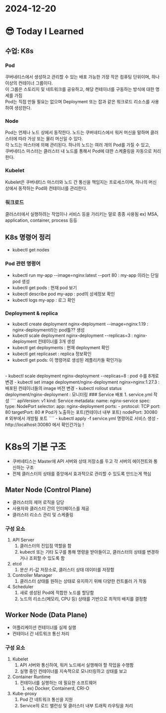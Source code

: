 # 2024-12-20

# :sunglasses: Today I Learned

## 수업: K8s
### Pod
쿠버네티스에서 생성하고 관리할 수 있는 배포 가능한 가장 작은 컴퓨팅 단위이며, 하나 이상의 컨테이너 그룹이다.<br>
이 그룹은 스토리지 및 네트워크를 공유하고, 해당 컨테이너를 구동하는 방식에 대한 명세를 가짐<br>
Pod는 직접 만들 필요는 없으며 Deployment 또는 잡과 같은 워크로드 리소스를 사용하여 생성한다.
### Node
Pod는 언제나 노드 상에서 동작한다. 노드는 쿠버네티스에서 워커 머신을 말하며 클러스터에 따라 가상 또는 물리 머신일 수 있다.<br> 
각 노드는 마스터에 의해 관리된다. 하나의 노드는 여러 개의 Pod를 가질 수 있고,<br> 
쿠버네티스 마스터는 클러스터 내 노드를 통해서 Pod에 대한 스케줄링을 자동으로 처리한다.
### Kubelet
Kubelet은 쿠버네티스 마스터와 노드 간 통신을 책임지는 프로세스이며, 하나의 머신 상에서 동작하는 Pod와 컨테이너를 관리한다.
### 워크로드
클러스터에서 실행하려는 작업이나 서비스 등을 가리키는 말로 종종 사용됨 ex) MSA, application, container, process 등등

## K8s 명령어 정리
- kubectl get nodes

### Pod 관련 명령어
- kubectl run my-app --image=nginx:latest --port 80 : my-app 이라는 단일 pod 생성 
- kubectl get pods : 현재 pod 보기
- kubectl describe pod my-app : pod의 상세정보 확인
- kubectl logs my-app : 로그 확인
### Deployment & replica
- kubectl create deployment nginx-deployment --image=nginx:1.19 : nginx-deployment라는 pod틀?? 생성
- kubectl scale deployment nginx-deployment --replicas=3 : nginx-deployment 컨테이너를 3개 생성
- kubectl get deployments : 현재 deployment 확인
- kubectl get replicaset : replica 정보확인
- kubectl get pods: 이 명령어로 생성된 레플리카들 확인가능
<br>
- kubectl scale deployment nginx-deployment --replicas=8 : pod 수를 8개로 변경
- kubectl set image deployment/nginx-deployment nginx=nginx:1.27.3 : 배포된 컨테이너들의 image 버전 변경
- kubectl rollout status deployment/nginx-deployment : 모니터링
### Service 배포
1. service.yml 작성
````
apiVersion: v1
kind: Service
metadata:
  name: nginx-service
spec:
  type: NodePort
  selector:
    app: nginx-deployment
  ports:
    - protocol: TCP
      port: 80
      targetPort: 80 # Pod가 노출하는 포트(컨테이너 내부 포트)
      nodePort: 30080 # 외부에서 개방될 포트
````
- kubectl apply -f service.yml 명령어로 서비스 생성
- http://localhost:30080 에서 확인간가능 !


# K8s의 기본 구조

- 쿠버네티스는 Master에 API 서버와 상태 저장소를 두고 각 서버의 에이전트와 통신하는 구조
- 전체 클러스터의 상태를 중앙에서 효과적으로 관리할 수 있도록 만드는게 핵심

## Mater Node (Control Plane)

- 클러스터의 제어 로직을 담당
- 사용자와 클러스터 간의 인터페이스를 제공
- 클러스터 리소스 관리 및 스케줄링

### 구성 요소

1. API Server
    1. 클러스터의 진입점 역할을 함
    2. kubectl 또는 기타 도구를 통해 명령을 받아들이고, 클러스터의 상태를 변경하거나 조회할 수 있도록 함
2. etcd
    1. 분산 키-값 저장소로, 클러스터 상태 데이터를 저장함
3. Controller Manager
    1. 클러스터 상태를 원하는 상태로 유지하기 위해 다양한 컨트롤러 가 작동
4. Scheduler
    1. 새로 생성된 Pod에 적합한 노드를 할당함
    2. 노드의 리소스(메모리, CPU 등) 상태를 기반으로 최적의 배치를 결정함

 

## Worker Node (Data Plane)

- 어플리케이션 컨테이너를 실제 실행
- 컨테이너 간 네트워크 통신 처리

### 구성 요소

1. Kubelet
    1. API 서버와 통신하여, 워커 노드에서 실행해야 할 작업을 수행함
    2. 실행 중인 컨테이너를 지속적으로 모니터링하고 상태를 보고
2. Container Runtime
    1. 컨테이너를 실행하는 데 필요한 소프트웨어 
        1. ex) Docker, Containerd, CRI-O
3. Kube-proxy
    1. Pod 간 네트워크 통신을 지원
    2. Service의 로드 밸런싱 및 클러스터 내부 트래픽 라우팅을 처리

